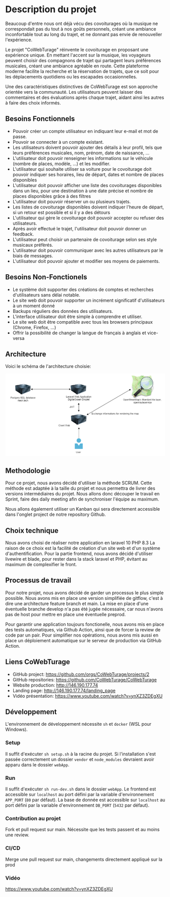 # Description du projet

Beaucoup d'entre nous ont déjà vécu des covoiturages où la musique ne correspondait pas du tout à nos goûts personnels,
créant une ambiance inconfortable tout au long du trajet, et ne donnant pas envie de renouveller l'expérience.

Le projet "CoWebTurage" réinvente le covoiturage en proposant une expérience unique.
En mettant l'accent sur la musique, les voyageurs peuvent choisir des compagnons de trajet qui partagent leurs
préférences musicales, créant une ambiance agréable en route.
Cette plateforme moderne facilite la recherche et la réservation de trajets, que ce soit pour les déplacements
quotidiens ou les escapades occasionnelles.

Une des caractéristiques distinctives de CoWebTurage est son approche orientée vers la communauté.
Les utilisateurs peuvent laisser des commentaires et des évaluations après chaque trajet, aidant ainsi les autres à
faire des choix informés.

## Besoins Fonctionnels

- Pouvoir créer un compte utilisateur en indiquant leur e-mail et mot de passe.
- Pouvoir se connecter à un compte existant.
- Les utilisateurs doivent pouvoir ajouter des détails à leur profil, tels que leurs préférences musicales, nom, prénom,
  date de naissance, ...
- L'utilisateur doit pouvoir renseigner les informations sur le véhicule (nombre de places, modèle, ...) et les
  modifier.
- L'utilisateur qui souhaite utiliser sa voiture pour le covoiturage doit pouvoir indiquer ses horaires, lieu de
  départ, dates et nombre de places disponibles
- L'utilisateur doit pouvoir afficher une liste des covoiturages disponibles dans un lieu, pour une destination à une
  date précise et nombre de places disponibles grâce à des filtres
- L'utilisateur doit pouvoir réserver un ou plusieurs trajets.
- Les listes de covoiturage disponibles doivent indiquer l'heure de départ, si un retour est possible et si il y a des
  détours
- L'utilisateur qui gère le covoiturage doit pouvoir accepter ou refuser des utilisateurs.
- Après avoir effectué le trajet, l'utilisateur doit pouvoir donner un feedback.
- L'utilisateur peut choisir un partenaire de covoiturage selon ses style musicaux préfèrés.
- L'utilisateur doit pouvoir communiquer avec les autres utilisateurs par le biais de messages.
- L'utilisateur doit pouvoir ajouter et modifier ses moyens de paiements.

## Besoins Non-Fonctionels

- Le système doit supporter des créations de comptes et recherches d'utilisateurs sans délai notable.
- Le site web doit pouvoir supporter un incrément significatif d'utilisateurs à un moment donné
- Backups réguliers des données des utilisateurs.
- L'interface utilisateur doit être simple à comprendre et utiliser.
- Le site web doit être compatible avec tous les browsers principaux (Chrome, Firefox, ...)
- Offrir la possibilité de changer la langue de français à anglais et vice-versa

## Architecture

Voici le schéma de l'architecture choisie:

![](./architecture.png)

## Methodologie

Pour ce projet, nous avons décidé d'utiliser la méthode SCRUM. Cette méthode est adaptée à la taille du projet et nous
permettra de livrer des versions intermédiaires du projet. Nous allons donc découper le travail en Sprint, faire des
daily meeting afin de synchroniser l'équipe au maximum.

Nous allons également utiliser un Kanban qui sera directement accessible dans l'onglet project de notre repository
Github.

## Choix technique

Nous avons choisi de réaliser notre application en laravel 10 PHP 8.3
La raison de ce choix est la facilité de création d'un site web et d'un système d'authentification.
Pour la partie frontend, nous avons décidé d'utiliser livewire et blade, pour rester dans la stack laravel et PHP,
évitant au maximum de complexifier le front.

## Processus de travail

Pour notre projet, nous avons décidé de garder un processus le plus simple possible.
Nous avons mis en place une version simplifiée de gitflow, c'est à dire une architecture feature branch et main. La
mise en place d'une éventuelle branche develop n'a pas été jugée nécessaire, car nous n'avons pas de host pour mettre en
place une éventuelle preprod.

Pour garantir une application toujours fonctionelle, nous avons mis en place des tests automatiques, via Github
Action, ainsi que de forcer la review de code par un pair. Pour simplifier nos opérations, nous avons mis aussi en place
un déploiement automatique sur le serveur de production via GitHub Action.

## Liens CoWebTurage

- GitHub project: https://github.com/orgs/CoWebTurage/projects/2
- GitHub repositories: https://github.com/CoWebTurage/CoWebTurage
- Website production: http://146.190.177.74
- Landing page: http://146.190.177.74/landing_page
- Vidéo présentation: https://www.youtube.com/watch?v=ynXZ3ZDEgXU

## Développement

L'environnement de développement nécessite `sh` et `docker` (WSL pour Windows).

### Setup
Il suffit d'exécuter `sh setup.sh` à la racine du projet.
Si l'installation s'est passée correctement un dossier `vendor` et `node_modules` devraient avoir apparu dans le dossier `webApp`.

### Run
Il suffit d'exécuter `sh run-dev.sh` dans le dossier `webApp`.
Le frontend est accessible sur `localhost` au port défini par la variable d'environnement `APP_PORT` (`80` par défaut).
La base de donnée est accessible sur `localhost` au port défini par la variable d'environnement `DB_PORT` (`5432` par défaut).

### Contribution au projet
Fork et pull request sur main. Nécessite que les tests passent et au moins une review.

### CI/CD
Merge une pull request sur main, changements directement appliqué sur la prod

### Vidéo
https://www.youtube.com/watch?v=ynXZ3ZDEgXU
